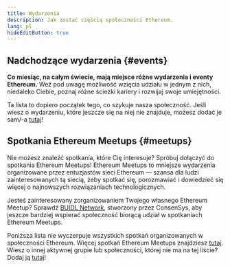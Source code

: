 ```yaml
---
title: Wydarzenia
description: Jak zostać częścią społeczności Ethereum.
lang: pl
hideEditButton: true
---
```


## Nadchodzące wydarzenia \{#events}

**Co miesiąc, na całym świecie, mają miejsce różne wydarzenia i eventy Ethereum.** Weź pod uwagę możliwość wzięcia udziału w jednym z nich, niedaleko Ciebie, poznaj różne ścieżki kariery i rozwijaj swoje umiejętności.

<UpcomingEventsList/>

Ta lista to dopiero początek tego, co szykuje nasza społeczność. Jeśli wiesz o wydarzeniu, które jeszcze się na niej nie znajduje, możesz dodać je sam/-a [tutaj](https://github.com/ethereum/ethereum-org-website/blob/dev/src/data/community-events.json)!

## Spotkania Ethereum Meetups \{#meetups}

Nie możesz znaleźć spotkania, które Cię interesuje? Spróbuj dołączyć do spotkania Ethereum Meetups! Ethereum Meetups to mniejsze wydarzenia organizowane przez entuzjastów sieci Ethereum — szansa dla ludzi zainteresowanych tą siecią, żeby spotkać się, porozmawiać i dowiedzieć się więcej o najnowszych rozwiązaniach technologicznych.

<MeetupList />

Jesteś zainteresowany zorganizowaniem Twojego własnego Ethereum Meetup? Sprawdź [BUIDL Network](https://consensys.net/developers/buidlnetwork/), stworzony przez ConsenSys, aby jeszcze bardziej wspierać społeczność biorącą udział w spotkaniach Ethereum Meetups.

Poniższa lista nie wyczerpuje wszystkich spotkań organizowanych w społeczności Ethereum. Więcej spotkań Ethereum Meetups znajdziesz [tutaj](https://www.meetup.com/topics/ethereum/). Wiesz o innej aktywnej grupie lub społeczności, której nie ma na tej liście? Dodaj ją [tutaj](https://github.com/ethereum/ethereum-org-website/blob/dev/src/data/community-meetups.json)!
